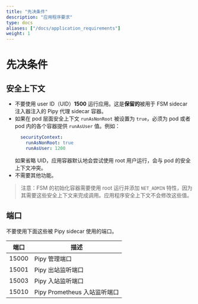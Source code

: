 ```yaml
---
title: "先决条件"
description: "应用程序要求"
type: docs
aliases: ["/docs/application_requirements"]
weight: 1
---
```


# 先决条件

## 安全上下文

* 不要使用 user ID（UID）**1500** 运行应用。这是**保留的**被用于 FSM sidecar 注入器注入的 Pipy 代理 sidecar 容器。
* 如果在 pod 层面安全上下文 `runAsNonRoot` 被设置为 `true`，必须为 pod 或者 pod 内的各个容器提供 `runAsUser` 值。例如：
  ```yaml
    securityContext:
      runAsNonRoot: true
      runAsUser: 1200
  ```
    如果省略 UID，应用容器默认地会尝试使用 root 用户运行，会与 pod 的安全上下文冲突。
* 不需要其他功能。

> 注意：FSM 的初始化容器需要使用 root 运行并添加 `NET_ADMIN` 特性，因为其需要这些安全上下文来完成调用。应用程序安全上下文不会修改这些值。

## 端口

不要使用下面这些被 Pipy sidecar 使用的端口。

| 端口  | 描述                            |
| ----- | -------------------------------------- |
| 15000 | Pipy 管理端口                     |
| 15001 | Pipy 出站监听端口          |
| 15003 | Pipy 入站监听端口            |
| 15010 | Pipy Prometheus 入站监听端口 |

